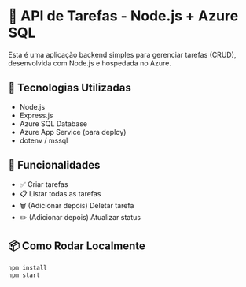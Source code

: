 # 📝 API de Tarefas - Node.js + Azure SQL

Esta é uma aplicação backend simples para gerenciar tarefas (CRUD), desenvolvida com Node.js e hospedada no Azure.

## 🚀 Tecnologias Utilizadas

- Node.js
- Express.js
- Azure SQL Database
- Azure App Service (para deploy)
- dotenv / mssql

## 🔧 Funcionalidades

- ✅ Criar tarefas
- 📋 Listar todas as tarefas
- 🗑️ (Adicionar depois) Deletar tarefa
- ✏️ (Adicionar depois) Atualizar status

## 📦 Como Rodar Localmente

```bash
npm install
npm start
